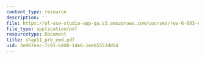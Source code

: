 ```yaml
---
content_type: resource
description: ''
file: https://ol-ocw-studio-app-qa.s3.amazonaws.com/courses/res-6-003-electromechanical-dynamics-spring-2009/3e907eac7c91b4d81de61eeb5553dd64_chap11_prb_emd.pdf
file_type: application/pdf
resourcetype: Document
title: chap11_prb_emd.pdf
uid: 3e907eac-7c91-b4d8-1de6-1eeb5553dd64
---
```


